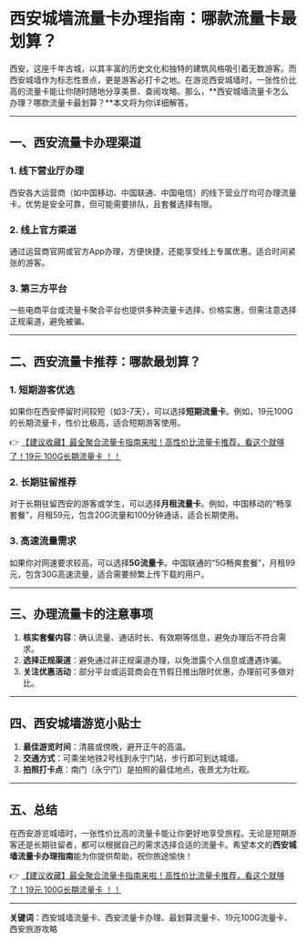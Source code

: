 # 西安城墙流量卡办理指南：哪款流量卡最划算？

西安，这座千年古城，以其丰富的历史文化和独特的建筑风格吸引着无数游客。而西安城墙作为标志性景点，更是游客必打卡之地。在游览西安城墙时，一张性价比高的流量卡能让你随时随地分享美景、查阅攻略。那么，**西安城墙流量卡怎么办理？哪款流量卡最划算？**本文将为你详细解答。

---

## 一、西安流量卡办理渠道

### 1. 线下营业厅办理
西安各大运营商（如中国移动、中国联通、中国电信）的线下营业厅均可办理流量卡。优势是安全可靠，但可能需要排队，且套餐选择有限。

### 2. 线上官方渠道
通过运营商官网或官方App办理，方便快捷，还能享受线上专属优惠。适合时间紧张的游客。

### 3. 第三方平台
一些电商平台或流量卡聚合平台也提供多种流量卡选择，价格实惠，但需注意选择正规渠道，避免被骗。

---

## 二、西安流量卡推荐：哪款最划算？

### 1. 短期游客优选
如果你在西安停留时间较短（如3-7天），可以选择**短期流量卡**。例如，19元100G的长期流量卡，性价比极高，适合短期游客使用。

👉 [【建议收藏】最全聚合流量卡指南来啦！高性价比流量卡推荐，看这个就够了！19元 100G长期流量卡 ！！](https://bit.ly/Liuliangka)

### 2. 长期驻留推荐
对于长期驻留西安的游客或学生，可以选择**月租流量卡**。例如，中国移动的“畅享套餐”，月租59元，包含20G流量和100分钟通话，适合长期使用。

### 3. 高速流量需求
如果你对网速要求较高，可以选择**5G流量卡**。中国联通的“5G畅爽套餐”，月租99元，包含30G高速流量，适合需要频繁上传下载的用户。

---

## 三、办理流量卡的注意事项

1. **核实套餐内容**：确认流量、通话时长、有效期等信息，避免办理后不符合需求。
2. **选择正规渠道**：避免通过非正规渠道办理，以免泄露个人信息或遭遇诈骗。
3. **关注优惠活动**：部分平台或运营商会在节假日推出限时优惠，办理前可多做对比。

---

## 四、西安城墙游览小贴士

1. **最佳游览时间**：清晨或傍晚，避开正午的高温。
2. **交通方式**：可乘坐地铁2号线到永宁门站，步行即可到达城墙。
3. **拍照打卡点**：南门（永宁门）是拍照的最佳地点，夜景尤为壮观。

---

## 五、总结

在西安游览城墙时，一张性价比高的流量卡能让你更好地享受旅程。无论是短期游客还是长期驻留者，都可以根据自己的需求选择合适的流量卡。希望本文的**西安城墙流量卡办理指南**能为你提供帮助，祝你旅途愉快！

👉 [【建议收藏】最全聚合流量卡指南来啦！高性价比流量卡推荐，看这个就够了！19元 100G长期流量卡 ！！](https://bit.ly/Liuliangka)

---

**关键词**：西安城墙流量卡、西安流量卡办理、最划算流量卡、19元100G流量卡、西安旅游攻略
